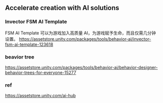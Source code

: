 ## Accelerate creation with AI solutions


### Invector FSM AI Template
FSM AI Template 可以为游戏加入高质量 AI，为游戏赋予生命，而且仅需几分钟设置。
https://assetstore.unity.com/packages/tools/behavior-ai/invector-fsm-ai-template-123618

### beavior tree
https://assetstore.unity.com/packages/tools/behavior-ai/behavior-designer-behavior-trees-for-everyone-15277

### ref 

https://assetstore.unity.com/ai-hub
